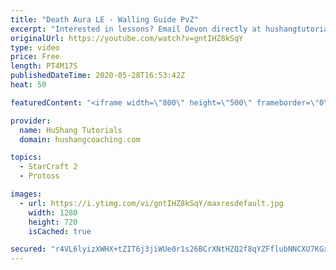 ```yaml
---
title: "Death Aura LE - Walling Guide PvZ"
excerpt: "Interested in lessons? Email Devon directly at hushangtutorials@outlook.com ------------------------------------------------------------------------------------------------------- Want to support HuShang Tutorials directly? Patreon is a website where you can contribute a monthly donation that will help"
originalUrl: https://youtube.com/watch?v=gntIHZ8kSqY
type: video
price: Free
length: PT4M17S
publishedDateTime: 2020-05-28T16:53:42Z
heat: 50

featuredContent: "<iframe width=\"800\" height=\"500\" frameborder=\"0\" src=\"https://www.youtube.com/embed/gntIHZ8kSqY\" allow=\"accelerometer; autoplay; encrypted-media; gyroscope; picture-in-picture\" allowfullscreen></iframe>"

provider:
  name: HuShang Tutorials
  domain: hushangcoaching.com

topics:
  - StarCraft 2
  - Protoss

images:
  - url: https://i.ytimg.com/vi/gntIHZ8kSqY/maxresdefault.jpg
    width: 1280
    height: 720
    isCached: true

secured: "r4VL6lyizXWHX+tZIT6j3jiWUe0r1s26BCrXNtHZQ2f8qYZFflubNNCXU7KGx2BwFpGw2OADggWZqHaubIhr+IijOi9ypcTuFeo8LyOtiInuVdUOQLz7aWjyN6+vgNVVJ2X1GSYbR62PyuEqf9j0157nDEZPVEZ1yhVQZeLJjAm88nMldiDnGjrP97A+xZ0m0KcuMwDZC2l2KkzPk9RxG2e5T09AqNBxqCUqMKQw7XivTK9NuguigUq+qZGxQrD3OBC6FD1O0jsDg6W6rQIeP+S+mnNfcCI1brdT+jlaMGFAiDfZC4wHw+W9xYcwoCNriUm+tP9zCd0xkEIoQo44UslSahhk18PMCY3pmE7mO8v1Lf3oyEDNAcmlapN70uMpwvFtZISzDoHD6nC5FpP2vuS3SzvtQhsFbTG2NNUjbyo=;HF+kpVOjMUKUvnpVIH3TDg=="
---
```



